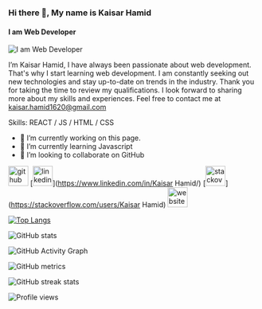 ### Hi there 👋, My name is Kaisar Hamid
#### I am Web Developer
![I am Web Developer](https://media-exp1.licdn.com/dms/image/C4E16AQF50MrbrXOjiA/profile-displaybackgroundimage-shrink_200_800/0/1638435552252?e=1645056000&v=beta&t=s8WOeaisNza4KI9rgOywgsVBw4GQGSdEOd8VUnnjA5w)

I’m Kaisar Hamid, I have always been passionate about web development. That's why I start learning web development. I am constantly seeking out new technologies and stay up-to-date on trends in the industry.
Thank you for taking the time to review my qualifications. I look forward to sharing more about my skills and experiences. Feel free to contact me at kaisar.hamid1620@gmail.com

Skills: REACT / JS / HTML / CSS

- 🔭 I’m currently working on this page. 
- 🌱 I’m currently learning Javascript 
- 👯 I’m looking to collaborate on GitHub 


[<img src='https://cdn.jsdelivr.net/npm/simple-icons@3.0.1/icons/github.svg' alt='github' height='40'>](https://github.com/KaisarH007)  [<img src='https://cdn.jsdelivr.net/npm/simple-icons@3.0.1/icons/linkedin.svg' alt='linkedin' height='40'>](https://www.linkedin.com/in/Kaisar Hamid/)  [<img src='https://cdn.jsdelivr.net/npm/simple-icons@3.0.1/icons/stackoverflow.svg' alt='stackoverflow' height='40'>](https://stackoverflow.com/users/Kaisar Hamid)  [<img src='https://cdn.jsdelivr.net/npm/simple-icons@3.0.1/icons/icloud.svg' alt='website' height='40'>](https://kaisar-hamid-portfolio.netlify.app/)  

[![Top Langs](https://github-readme-stats.vercel.app/api/top-langs/?username=KaisarH007)](https://github.com/anuraghazra/github-readme-stats)

![GitHub stats](https://github-readme-stats.vercel.app/api?username=KaisarH007&show_icons=true&count_private=true)  

![GitHub Activity Graph](https://activity-graph.herokuapp.com/graph?username=KaisarH007)  

![GitHub metrics](https://metrics.lecoq.io/KaisarH007)  

![GitHub streak stats](https://github-readme-streak-stats.herokuapp.com/?user=KaisarH007)  

![Profile views](https://gpvc.arturio.dev/KaisarH007)  
